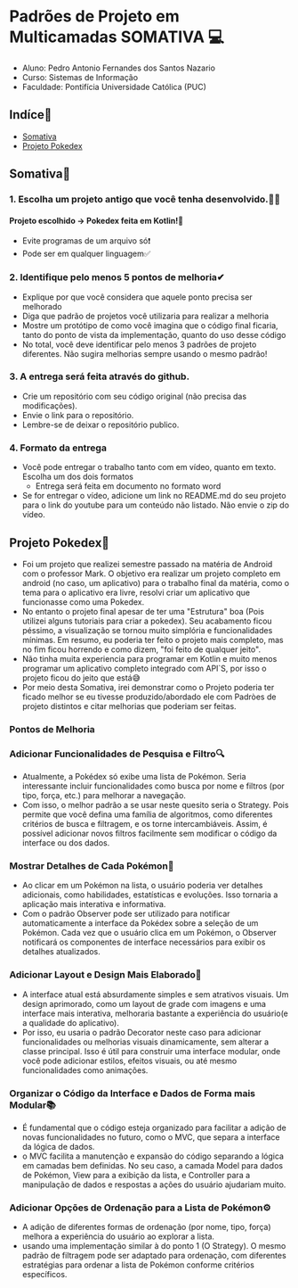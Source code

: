# Padrões de Projeto em Multicamadas SOMATIVA 💻

- Aluno: Pedro Antonio Fernandes dos Santos Nazario
- Curso: Sistemas de Informação
- Faculdade: Pontifícia Universidade Católica (PUC)

## Indíce📖
* [Somativa](#somativa)
* [Projeto Pokedex](#projeto-pokedex)

## Somativa📰

### 1. Escolha um projeto antigo que você tenha desenvolvido.👨‍💻
 #### Projeto escolhido -> Pokedex feita em Kotlin!💠
 * Evite programas de um arquivo só❗
 * Pode ser em qualquer linguagem✅

 
### 2. Identifique pelo menos 5 pontos de melhoria✔

* Explique por que você considera que aquele ponto precisa ser melhorado
* Diga que padrão de projetos você utilizaria para realizar a melhoria
* Mostre um protótipo de como você imagina que o código final ficaria, tanto do ponto de vista da implementação, quanto do uso desse código
* No total, você deve identificar pelo menos 3 padrões de projeto diferentes. Não sugira melhorias sempre usando o mesmo padrão!

### 3. A entrega será feita através do github.

* Crie um repositório com seu código original (não precisa das modificações).
* Envie o link para o repositório.
* Lembre-se de deixar o repositório publico.

### 4. Formato da entrega

* Você pode entregar o trabalho tanto com em vídeo, quanto em texto. Escolha um dos dois formatos
  - Entrega será feita em documento no formato word
* Se for entregar o vídeo, adicione um link no README.md do seu projeto para o link do youtube para um conteúdo não listado. Não envie o zip do vídeo.

## Projeto Pokedex👾
* Foi um projeto que realizei semestre passado na matéria de Android com o professor Mark. O objetivo era realizar um projeto completo em android (no caso, um aplicativo) para o trabalho final da matéria, como o tema para o aplicativo era livre, resolvi criar um aplicativo que funcionasse como uma Pokedex.
* No entanto o projeto final apesar de ter uma "Estrutura" boa (Pois utilizei alguns tutoriais para criar a pokedex). Seu acabamento ficou péssimo, a visualização se tornou muito simplória e funcionalidades mínimas. Em resumo, eu poderia ter feito o projeto mais completo, mas no fim ficou horrendo e como dizem, "foi feito de qualquer jeito".
* Não tinha muita experiencia para programar em Kotlin e muito menos programar um aplicativo completo integrado com API`S, por isso o projeto ficou do jeito que está😅
* Por meio desta Somativa, irei demonstrar como o Projeto poderia ter ficado melhor se eu tivesse produzido/abordado ele com Padròes de projeto distintos e citar melhorias que poderiam ser feitas.
  
### Pontos de Melhoria

### Adicionar Funcionalidades de Pesquisa e Filtro🔍
* Atualmente, a Pokédex só exibe uma lista de Pokémon. Seria interessante incluir funcionalidades como busca por nome e filtros (por tipo, força, etc.) para melhorar a navegação.
* Com isso, o melhor padrão a se usar neste quesito seria o Strategy. Pois permite que você defina uma família de algoritmos, como diferentes critérios de busca e filtragem, e os torne intercambiáveis. Assim, é possível adicionar novos filtros facilmente sem modificar o código da interface ou dos dados.
  
### Mostrar Detalhes de Cada Pokémon📜
* Ao clicar em um Pokémon na lista, o usuário poderia ver detalhes adicionais, como habilidades, estatísticas e evoluções. Isso tornaria a aplicação mais interativa e informativa.
* Com o padrão Observer pode ser utilizado para notificar automaticamente a interface da Pokédex sobre a seleção de um Pokémon. Cada vez que o usuário clica em um Pokémon, o Observer notificará os componentes de interface necessários para exibir os detalhes atualizados.

### Adicionar Layout e Design Mais Elaborado🎨
* A interface atual está absurdamente simples e sem atrativos visuais. Um design aprimorado, como um layout de grade com imagens e uma interface mais interativa, melhoraria bastante a experiência do usuário(e a qualidade do aplicativo).
* Por isso, eu usaria o padrão Decorator neste caso para adicionar funcionalidades ou melhorias visuais dinamicamente, sem alterar a classe principal. Isso é útil para construir uma interface modular, onde você pode adicionar estilos, efeitos visuais, ou até mesmo funcionalidades como animações.

### Organizar o Código da Interface e Dados de Forma mais Modular📚
* É fundamental que o código esteja organizado para facilitar a adição de novas funcionalidades no futuro, como o MVC, que separa a interface da lógica de dados.
* o MVC facilita a manutenção e expansão do código separando a lógica em camadas bem definidas. No seu caso, a camada Model para dados de Pokémon, View para a exibição da lista, e Controller para a manipulação de dados e respostas a ações do usuário ajudariam muito.
  
### Adicionar Opções de Ordenação para a Lista de Pokémon⚙
* A adição de diferentes formas de ordenação (por nome, tipo, força) melhora a experiência do usuário ao explorar a lista.
* usando uma implementação similar à do ponto 1 (O Strategy). O mesmo padrão de filtragem pode ser adaptado para ordenação, com diferentes estratégias para ordenar a lista de Pokémon conforme critérios específicos.
